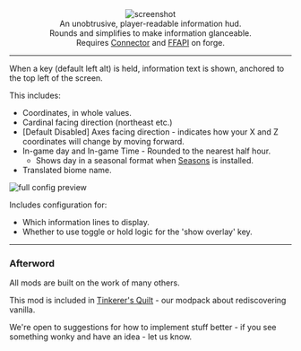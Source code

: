 <!--suppress HtmlDeprecatedTag, XmlDeprecatedElement -->
<center><img alt="screenshot" src="https://cdn.modrinth.com/data/483PZAuC/images/eb49516d01f602d651929bc17abdb88496c208d8.png" /></center>

<center>
An unobtrusive, player-readable information hud.<br/>
Rounds and simplifies to make information glanceable.<br/>
Requires <a href="https://modrinth.com/mod/connector">Connector</a> and <a href="https://modrinth.com/mod/forgified-fabric-api">FFAPI</a> on forge.<br/>
</center>

---

When a key (default left alt) is held, information text is shown, anchored to the top left of the screen.

This includes:

 - Coordinates, in whole values.
 - Cardinal facing direction (northeast etc.)
 - [Default Disabled] Axes facing direction - indicates how your X and Z coordinates will change by moving forward.
 - In-game day and In-game Time - Rounded to the nearest half hour.
   - Shows day in a seasonal format when [Seasons](https://modrinth.com/mod/fabric-seasons) is installed.
 - Translated biome name.

![full config preview](https://cdn.modrinth.com/data/483PZAuC/images/ca921b0fd98456fd7a88ea7712c791be16cb9bc4.png)

Includes configuration for:
 - Which information lines to display.
 - Whether to use toggle or hold logic for the 'show overlay' key.

---

### Afterword

All mods are built on the work of many others.

This mod is included in [Tinkerer's Quilt](https://modrinth.com/modpack/tinkerers-quilt) - our modpack about rediscovering vanilla.

We're open to suggestions for how to implement stuff better - if you see something wonky and have an idea - let us know.
